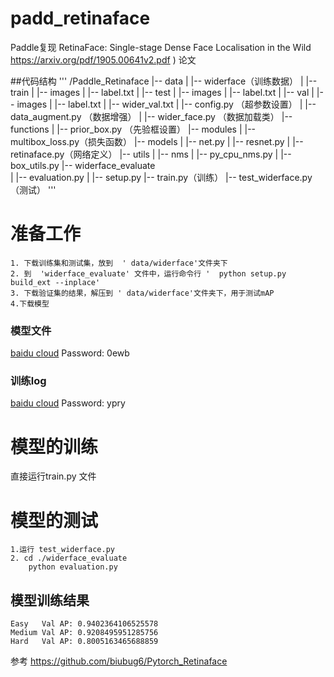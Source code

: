 # padd_retinaface



Paddle复现 RetinaFace: Single-stage Dense Face Localisation in the Wild  https://arxiv.org/pdf/1905.00641v2.pdf )  论文



##代码结构
'''
/Paddle_Retinaface
|-- data
|   |-- widerface（训练数据）
|      |-- train
|          |-- images
|          |-- label.txt
|      |-- test
|          |-- images
|          |-- label.txt
|      |-- val
|          |-- images
|          |-- label.txt
|          |-- wider_val.txt
|   |-- config.py （超参数设置）
|   |-- data_augment.py （数据增强）
|   |-- wider_face.py （数据加载类）
|--functions
|       |-- prior_box.py （先验框设置）
|-- modules
|       |-- multibox_loss.py（损失函数）
|-- models
|       |-- net.py
|       |-- resnet.py
|       |-- retinaface.py（网络定义）
|-- utils
|       |-- nms
|           |-- py_cpu_nms.py
|       |-- box_utils.py
|-- widerface_evaluate          
|       |-- evaluation.py
|       |-- setup.py
|-- train.py（训练）
|-- test_widerface.py （测试）
'''

# 准备工作
```
1. 下载训练集和测试集，放到  ' data/widerface'文件夹下
2. 到  'widerface_evaluate' 文件中，运行命令行 '  python setup.py build_ext --inplace'
3. 下载验证集的结果，解压到 ' data/widerface'文件夹下，用于测试mAP
4.下载模型
```
### 模型文件
[baidu cloud](https://pan.baidu.com/s/1R2_8zGfjQ63e0BmC_aWwhw ) Password: 0ewb

### 训练log
[baidu cloud](https://pan.baidu.com/s/1cNa2d9HNvOXdhlbYPZZtnw  ) Password: ypry

# 模型的训练

直接运行train.py 文件

# 模型的测试
```
1.运行 test_widerface.py  
2. cd ./widerface_evaluate
    python evaluation.py
```

## 模型训练结果 
```
Easy   Val AP: 0.9402364106525578
Medium Val AP: 0.9208495951285756
Hard   Val AP: 0.8005163465688859
```

参考
https://github.com/biubug6/Pytorch_Retinaface
